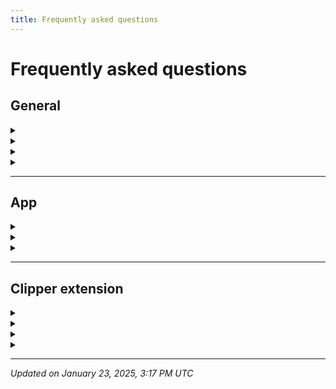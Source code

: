 ```yaml
---
title: Frequently asked questions
---
```


# Frequently asked questions

## General

<details>
  <summary data-summary-text="Who owns Memotron?"></summary>
  Memotron is built and 100% owned by 21n (21st century native company) registered as Blank labs private limited in Hyderabad, India. 21n is a technology development company with triple bottom line at its core. Read our white paper [here](https://papers.21n.io/soft) to understand more.
</details>

<details>
  <summary data-summary-text="What happens to my data if Memotron is shut down for some reason?"></summary>
  We immensely value your data as much as you do. Therefore we prioritized building interoperability features on our roadmap. Even if Memotron doesn’t exist in 10 years down the line, you will still have access to all the your data safely exported or backed up on to your personal cloud.
</details>

<details>
  <summary data-summary-text="Why did you guys name it Memotron?"></summary>
  We are building a suite of tools for personal productivity and well-being. When we were brainstorming about ways to connect all of these tools together, we arrived at the idea to use the analogy of nucleus and its sub atoms from Physics/Chemistry. Just like electron, proton and neutron, we are building Memotron, Pointron, Selftron etc tools which all come together to form Nucleus - our super app for personal life.
</details>

<details>
  <summary data-summary-text="What does the hexagon in the logo represent?"></summary>
  The logo is a derivation of neuron (cell body part) - the fundamental building block of human biological memory.
</details>

---

## App

<details>
  <summary data-summary-text="What is the difference between offline account and cloud sync account?"></summary>

  **Offline version:** A user can use the offline version primarily on one device and cannot sync it to other devices. User can however backup their data to their personal cloud providers like iCloud, G drive or Dropbox. User can then restore if they are starting fresh.

  **Cloud version:** Memotron will provide cloud service where the user data is synced between all the user's devices and extensions in real time.
</details>

<details>
  <summary data-summary-text="Do I have to pay for cloud sync account?"></summary>
  Monetizing cloud sync account is how we planned to sustain the product. We value our user’s privacy and we would never sell any kind of user information by any means. Right now (Nov 2024), the cloud sync account is free to use. We will be introduced payment plans starting early 2025. We are trying to reduce the cost for cloud sync as much as possible and as a rough estimation, the cost will not be more than $10 per month.
</details>


<details>
  <summary data-summary-text="What is offline mode?"></summary>

  Cloud users can still use the app offline when they are not connected to the internet or intentionally wants to do so. Just go to Settings → Sync → Turn on offline mode. Your data will be synced once you are back online.
</details>

---

## Clipper extension

<details>
  <summary data-summary-text="Can I use Clipper extension offline like how I use the app?"></summary>

  This is not possible currently. A user needs a cloud sync account to use the Clipper extension. However, we will work on offline only version for Clipper in the near future.
</details>

<details>
  <summary data-summary-text="Can I use Clipper extension on my Firefox or Safari browsers?"></summary>

  We are still working on Firefox and Safari extensions. Appreciate your patience until we release a stable version on these browsers.
</details>

<details>
  <summary data-summary-text="What are all the list of browsers in which Memotron extension can be installed via Chrome web store?"></summary>

  Most of the chromium based browsers allows installing extensions from Chrome web store. The list includes but not limited to the following:

  - Microsoft Edge

  - Opera

  - Brave

  - Wavebox

  - Vivaldi

You can check the almost full list of browsers [here](https://github.com/nerdyslacker/desktop-web-browsers) and check if the browser you use is based on Chromium.
</details>

<details>
  <summary data-summary-text="Why Arc browser doesn’t show Memotron side panel?"></summary>

  If you are not already aware, Arc browser is built on top of Chromium open source project. Even though it markets itself as a Chrome replacement, it is forced to represent itself every single way as **Google Chrome** in the code due to this [issue](https://vivaldi.com/blog/user-agent-changes/). It is extremely hard for developers to detect if a user is using their app or extension from Arc browser or a different chromium fork or Google Chrome.

  You might ask, why do you even want to detect which browser it is? That’s because some browsers like Arc doesn’t support chromium APIs which are present in most other chromium based browsers. Having a way to detect the lack of support for APIs will make the task for developers easy to find an alternative way to implement it and show that part of interface to the users. But, what if developers can’t even detect?

  So, in a nutshell, we are still working to figure out a reliable way to detect if the extension is being used in Arc browser. Then, we will add an alternative implementation to show side panel.
</details>

---

*Updated on January 23, 2025, 3:17 PM UTC*

